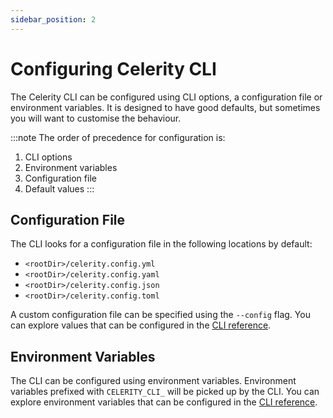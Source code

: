 ```yaml
---
sidebar_position: 2
---
```


# Configuring Celerity CLI

The Celerity CLI can be configured using CLI options, a configuration file or environment variables.
It is designed to have good defaults, but sometimes you will want to customise the behaviour.

:::note
The order of precedence for configuration is:
1. CLI options
2. Environment variables
3. Configuration file
4. Default values
:::

## Configuration File

The CLI looks for a configuration file in the following locations by default:
- `<rootDir>/celerity.config.yml`
- `<rootDir>/celerity.config.yaml`
- `<rootDir>/celerity.config.json`
- `<rootDir>/celerity.config.toml`

A custom configuration file can be specified using the `--config` flag.
You can explore values that can be configured in the [CLI reference](./reference).

## Environment Variables

The CLI can be configured using environment variables.
Environment variables prefixed with `CELERITY_CLI_` will be picked up by the CLI.
You can explore environment variables that can be configured in the [CLI reference](./reference).
